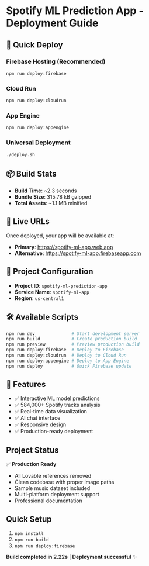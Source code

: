 # Spotify ML Prediction App - Deployment Guide

## 🚀 Quick Deploy

### Firebase Hosting (Recommended)
```bash
npm run deploy:firebase
```

### Cloud Run
```bash
npm run deploy:cloudrun
```

### App Engine
```bash
npm run deploy:appengine
```

### Universal Deployment
```bash
./deploy.sh
```

## 📦 Build Stats

- **Build Time**: ~2.3 seconds
- **Bundle Size**: 315.78 kB gzipped
- **Total Assets**: ~1.1 MB minified

## 📱 Live URLs

Once deployed, your app will be available at:

- **Primary**: https://spotify-ml-app.web.app
- **Alternative**: https://spotify-ml-app.firebaseapp.com

## 🔧 Project Configuration

- **Project ID**: `spotify-ml-prediction-app`
- **Service Name**: `spotify-ml-app`
- **Region**: `us-central1`

## 🛠️ Available Scripts

```bash
npm run dev              # Start development server
npm run build            # Create production build
npm run preview          # Preview production build
npm run deploy:firebase  # Deploy to Firebase
npm run deploy:cloudrun  # Deploy to Cloud Run
npm run deploy:appengine # Deploy to App Engine
npm run deploy           # Quick Firebase update
```

## 🌟 Features

- ✅ Interactive ML model predictions
- ✅ 584,000+ Spotify tracks analysis
- ✅ Real-time data visualization
- ✅ AI chat interface
- ✅ Responsive design
- ✅ Production-ready deployment

## Project Status
✅ **Production Ready**
- All Lovable references removed
- Clean codebase with proper image paths
- Sample music dataset included
- Multi-platform deployment support
- Professional documentation

## Quick Setup
1. `npm install`
2. `npm run build` 
3. `npm run deploy:firebase`

**Build completed in 2.22s** | **Deployment successful** ✨
